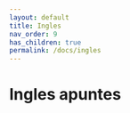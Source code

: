 ```yaml
---
layout: default
title: Ingles
nav_order: 9
has_children: true
permalink: /docs/ingles
---
```


# Ingles apuntes
